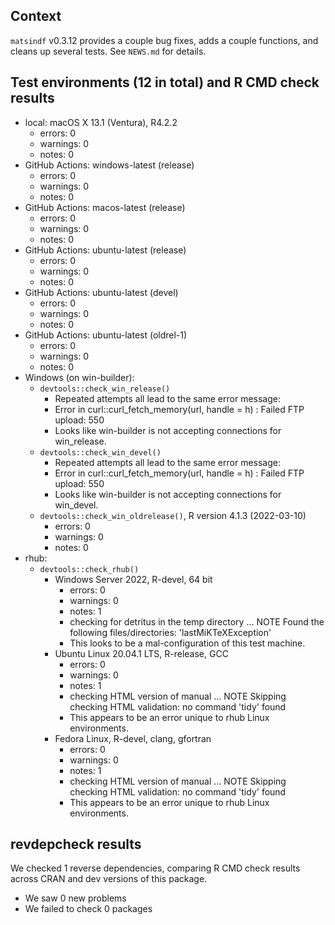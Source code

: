 ## Context

`matsindf` v0.3.12 provides a couple bug fixes, adds a couple functions,
and cleans up several tests.
See `NEWS.md` for details.


## Test environments (12 in total) and R CMD check results

* local: macOS X 13.1 (Ventura), R4.2.2
    * errors: 0
    * warnings: 0
    * notes: 0
* GitHub Actions: windows-latest (release)
    * errors: 0
    * warnings: 0
    * notes: 0
* GitHub Actions: macos-latest (release)
    * errors: 0
    * warnings: 0
    * notes: 0
* GitHub Actions: ubuntu-latest (release)
    * errors: 0
    * warnings: 0
    * notes: 0
* GitHub Actions: ubuntu-latest (devel)
    * errors: 0
    * warnings: 0
    * notes: 0
* GitHub Actions: ubuntu-latest (oldrel-1)
    * errors: 0
    * warnings: 0
    * notes: 0
* Windows (on win-builder):
    * `devtools::check_win_release()`
        * Repeated attempts all lead to the same error message:
        * Error in curl::curl_fetch_memory(url, handle = h) : Failed FTP upload: 550
        * Looks like win-builder is not accepting connections for win_release.
    * `devtools::check_win_devel()`
        * Repeated attempts all lead to the same error message:
        * Error in curl::curl_fetch_memory(url, handle = h) : Failed FTP upload: 550
        * Looks like win-builder is not accepting connections for win_devel.
    * `devtools::check_win_oldrelease()`, R version 4.1.3 (2022-03-10)
        * errors: 0
        * warnings: 0
        * notes: 0
* rhub:
    * `devtools::check_rhub()`
        * Windows Server 2022, R-devel, 64 bit
            * errors: 0
            * warnings: 0
            * notes: 1
            * checking for detritus in the temp directory ... NOTE Found the following files/directories: 'lastMiKTeXException'
            * This looks to be a mal-configuration of this test machine.
        * Ubuntu Linux 20.04.1 LTS, R-release, GCC
            * errors: 0
            * warnings: 0
            * notes: 1
            * checking HTML version of manual ... NOTE Skipping checking HTML validation: no command 'tidy' found
            * This appears to be an error unique to rhub Linux environments.
        * Fedora Linux, R-devel, clang, gfortran
            * errors: 0
            * warnings: 0
            * notes: 1
            * checking HTML version of manual ... NOTE Skipping checking HTML validation: no command 'tidy' found
            * This appears to be an error unique to rhub Linux environments.


## revdepcheck results

We checked 1 reverse dependencies, comparing R CMD check results across CRAN and dev versions of this package.

 * We saw 0 new problems
 * We failed to check 0 packages
